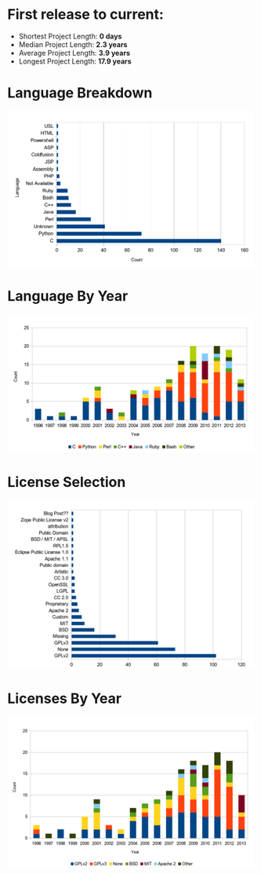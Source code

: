 
<!SLIDE bullets>

# First release to current:

* Shortest Project Length: **0 days**
* Median Project Length: **2.3 years**
* Average Project Length: **3.9 years**
* Longest Project Length: **17.9 years**

<!SLIDE center>

# Language Breakdown

![languages](graphs/languages.png)

<!SLIDE center>

# Language By Year

![Languages by year](graphs/langs_by_year.png)

<!SLIDE center>

# License Selection

![Licenses](graphs/licenses.png)

<!SLIDE center>

# Licenses By Year

![Licenses by Year](graphs/licenses_by_year.png)


